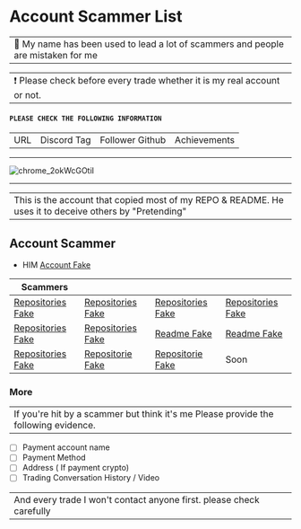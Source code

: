 # Account Scammer List 


<table>
<tr>
	<td>📜 My name has been used to lead a lot of scammers and people are mistaken for me
</table>

<table>
<tr>
<td>  ❗ Please check before every trade whether it is my real account or not.
</table>

#### `PLEASE CHECK THE FOLLOWING INFORMATION`

<table>
<tr>
	<td> URL
	<td> Discord Tag 
	<td> Follower Github
	<td> Achievements
</table>

---

![chrome_2okWcGOtiI](https://user-images.githubusercontent.com/94861415/205532573-f11d07b5-6256-4285-8ffe-04b446fb7d5f.gif)



--- 

<table>
<tr>
	<td> This is the account that copied most of my REPO & README. He uses it to deceive others by "Pretending"

</table>


## Account Scammer

- HIM [Account Fake](https://github.com/JakeeeD?tab=repositories) 

Scammers | | | |
--- | --- | --- | ---
[Repositories Fake](https://github.com/Aprecty/ValorantHack) |  [Repositories Fake](https://github.com/JakeeeD/Injector-Example) | [Repositories Fake](https://github.com/q0978013180/Spoofer/tree/main/FiveM-Spoofer-main) |[Repositories Fake](https://github.com/AryuInka/Source_Spoofer)
[Repositories Fake](https://github.com/XorEaxDaBoss/HWID-Spoofer) |  [Repositories Fake](https://github.com/mvskoo17/zz-landSpoofer) | [Readme Fake](https://github.com/DevMarkosM/DevMarkosM) |  [Readme Fake](https://github.com/icube78/icube)
[Repositories Fake](https://github.com/mvskoo17/zz-landSpoofer) |  [Repositorie Fake](https://github.com/Gan02s/Fortnite-AimBot) | [Repositorie Fake](https://github.com/Grantolope/Fortnite-External) |  Soon

### More

<table>
<tr>
	<td>If you're hit by a scammer but think it's me Please provide the following evidence.
</table>


- [ ] Payment account name
- [ ] Payment Method
- [ ] Address ( If payment crypto)
- [ ] Trading Conversation History / Video

<table>
<tr>
	<td> And every trade I won't contact anyone first. please check carefully
</table>


